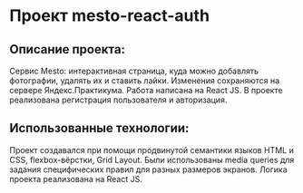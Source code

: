 # Проект mesto-react-auth

## Описание проекта:
Сервис Mesto: интерактивная страница, куда можно добавлять фотографии, удалять их и ставить лайки. Изменения сохраняются на сервере Яндекс.Практикума. Работа написана на React JS. В проекте реализована регистрация пользователя и авторизация.

## Использованные технологии:
Проект создавался при помощи продвинутой семантики языков HTML и CSS, flexbox-вёрстки, Grid Layout. Были использованы media queries для задания специфических правил для разных размеров экранов. Логика проекта реализована на React JS.

